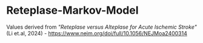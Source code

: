 # Reteplase-Markov-Model

Values derived from _"Reteplase versus Alteplase for Acute Ischemic Stroke"_ (Li et.al, 2024) - https://www.nejm.org/doi/full/10.1056/NEJMoa2400314


